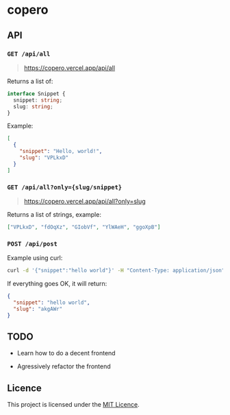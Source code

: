 # copero

## API

### `GET /api/all`

> https://copero.vercel.app/api/all

Returns a list of:

```typescript
interface Snippet {
  snippet: string;
  slug: string;
}
```

Example:

```json
[
  {
    "snippet": "Hello, world!",
    "slug": "VPLkxD"
  }
]
```

### `GET /api/all?only={slug/snippet}`

> https://copero.vercel.app/api/all?only=slug

Returns a list of strings, example:

```json
["VPLkxD", "fdOqXz", "GIobVf", "YlWAeH", "ggoXpB"]
```

### `POST /api/post`

Example using curl:

```bash
curl -d '{"snippet":"hello world"}' -H "Content-Type: application/json" -X POST https://copero.vercel.app/api/post
```

If everything goes OK, it will return:

```json
{
  "snippet": "hello world",
  "slug": "akgAWr"
}
```

## TODO

- Learn how to do a decent frontend

- Agressively refactor the frontend

## Licence

This project is licensed under the [MIT Licence](./license).
